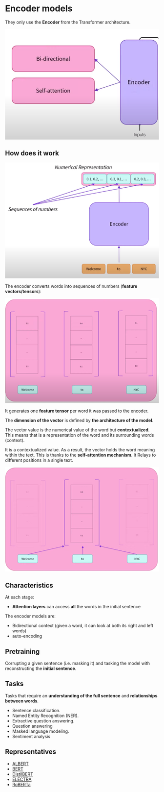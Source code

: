 # Encoder models
They only use the **Encoder** from the Transformer architecture. 

![Encoder idea](Images/0_encoder.png "Encoder idea")

## How does it work
![Encoder idea](Images/1_encoder.png "Encoder idea")


The encoder converts words into sequences of numbers (**feature vectors/tensors**):


![Feature Vectors](Images/2_encoder.png "Feature Vectors")

It generates one **feature tensor** per word it was passed to the encoder.

The **dimension of the vector** is defined by **the architecture of the model**. 

The vector value is the numerical value of the word but **contextualized**. This means that is a representation of the word and its surrounding words (context). 

It is a contextualized value. As a result, the vector holds the word meaning within the text.
This is thanks to the **self-attention mechanism**. It Relays to different positions in a single text.

![Feature Vectors](Images/3_encoder.png "Feature Vectors")





## Characteristics
At each stage: 
- **Attention layers** can access **all** the words in the initial sentence

The encoder models are: 
- Bidirectional context (given a word, it can look at both its right and left words)
- auto-encoding

## Pretraining
Corrupting a given sentence (i.e. masking it) and tasking the model with reconstructing the **initial sentence**.


## Tasks
Tasks that require an **understanding of the full sentence** and **relationships between words**.
- Sentence classification.
- Named Entity Recognition (NER).
- Extractive question answering.
- Question answering
- Masked language modeling.
- Sentiment analysis

## Representatives
- [ALBERT](https://huggingface.co/transformers/model_doc/albert.html)
- [BERT](https://huggingface.co/transformers/model_doc/bert.html)
- [DistilBERT](https://huggingface.co/transformers/model_doc/distilbert.html)
- [ELECTRA](https://huggingface.co/transformers/model_doc/electra.html)
- [RoBERTa](https://huggingface.co/transformers/model_doc/roberta.html)